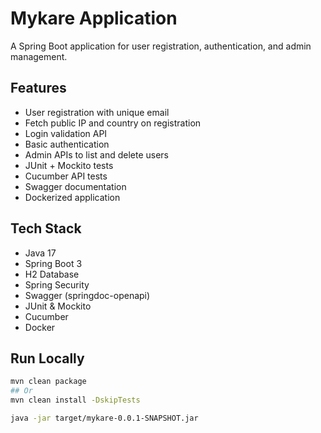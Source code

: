 Mykare Application
=================
A Spring Boot application for user registration, authentication, and admin management.

## Features
- User registration with unique email
- Fetch public IP and country on registration
- Login validation API
- Basic authentication
- Admin APIs to list and delete users
- JUnit + Mockito tests
- Cucumber API tests
- Swagger documentation
- Dockerized application

## Tech Stack
- Java 17
- Spring Boot 3
- H2 Database
- Spring Security
- Swagger (springdoc-openapi)
- JUnit & Mockito
- Cucumber
- Docker

## Run Locally
```bash
mvn clean package
## Or
mvn clean install -DskipTests

java -jar target/mykare-0.0.1-SNAPSHOT.jar